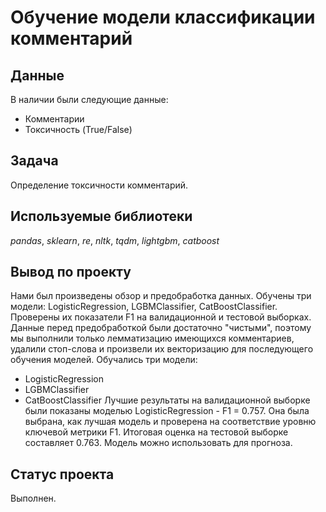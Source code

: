 # Обучение модели классификации комментарий

## Данные
В наличии были следующие данные:
- Комментарии
- Токсичность (True/False)

## Задача
Определение токсичности комментарий.

## Используемые библиотеки
*pandas*, *sklearn*, *re*, *nltk*, *tqdm*, *lightgbm*, *catboost*

## Вывод по проекту
Нами был произведены обзор и предобработка данных. Обучены три модели: LogisticRegression, LGBMClassifier, CatBoostClassifier. Проверены их показатели F1 на валидационной и тестовой выборках.
Данные перед предобработкой были достаточно "чистыми", поэтому мы выполнили только лемматизацию имеющихся комментариев, удалили стоп-слова и произвели их векторизацию для последующего обучения моделей.
Обучались три модели:
 * LogisticRegression
 * LGBMClassifier
 * CatBoostClassifier
Лучшие результаты на валидационной выборке были показаны моделью LogisticRegression - F1 = 0.757. Она была выбрана, как лучшая модель и проверена на соответствие уровню ключевой метрики F1. Итоговая оценка на тестовой выборке составляет 0.763.
Модель можно использовать для прогноза.

## Статус проекта
Выполнен.
